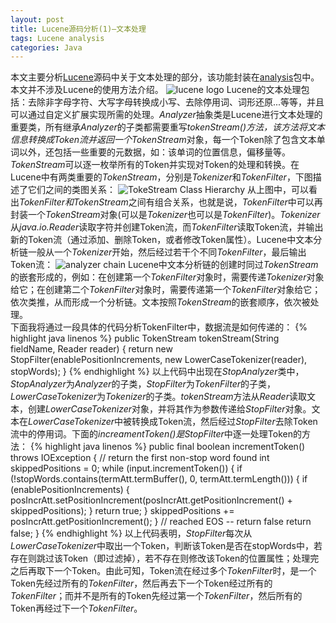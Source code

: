 ```yaml
---
layout: post
title: Lucene源码分析(1)—文本处理
tags: Lucene analysis
categories: Java
---
```

本文主要分析[Lucene](http://lucene.apache.org/)源码中关于文本处理的部分，该功能封装在[analysis](http://www.docjar.com/docs/api/org/apache/lucene/analysis/package-index.html)包中。本文并不涉及Lucene的使用方法介绍。
![lucene logo](/note/images/lucene_logo.png)
Lucene的文本处理包括：去除非字母字符、大写字母转换成小写、去除停用词、词形还原...等等，并且可以通过自定义扩展实现所需的处理。*Analyzer*抽象类是Lucene进行文本处理的重要类，所有继承*Analyzer*的子类都需要重写*tokenStream()*方法，该方法将文本信息转换成Token流并返回一个*TokenStream*对象，每一个Token除了包含文本单词以外，还包括一些重要的元数据，如：该单词的位置信息，偏移量等。*TokenStream*可以逐一枚举所有的Token并实现对Token的处理和转换。在Lucene中有两类重要的*TokenStream*，分别是*Tokenizer*和*TokenFilter*，下图描述了它们之间的类图关系：
![TokeStream Class Hierarchy](/note/images/tokenstream-class.png)
从上图中，可以看出*TokenFilter和TokenStream*之间有组合关系，也就是说，*TokenFilter*中可以再封装一个*TokenStream*对象(可以是*Tokenizer*也可以是*TokenFilter*)。*Tokenizer*从*java.io.Reader*读取字符并创建Token流，而*TokenFilter*读取Token流，并输出新的Token流（通过添加、删除Token，或者修改Token属性）。Lucene中文本分析链一般从一个*Tokenizer*开始，然后经过若干个不同*TokenFilter*，最后输出Token流：
![analyzer chain](/note/images/analyzer-chain.png)
Lucene中文本分析链的创建时同过*TokenStream*的嵌套形成的，例如：在创建第一个*TokenFilter*对象时，需要传递*Tokenizer*对象给它；在创建第二个*TokenFilter*对象时，需要传递第一个*TokenFilter*对象给它；依次类推，从而形成一个分析链。文本按照*TokenStream*的嵌套顺序，依次被处理。
<br>
下面我将通过一段具体的代码分析TokenFilter中，数据流是如何传递的：
{% highlight java linenos %}
public TokenStream tokenStream(String fieldName, Reader reader) {
  return new StopFilter(enablePositionIncrements, new LowerCaseTokenizer(reader), stopWords);
}
{% endhighlight %}
以上代码中出现在*StopAnalyzer*类中，*StopAnalyzer*为*Analyzer*的子类，*StopFilter*为*TokenFilter*的子类，*LowerCaseTokenizer*为*Tokenizer*的子类。*tokenStream*方法从*Reader*读取文本，创建*LowerCaseTokenizer*对象，并将其作为参数传递给*StopFilter*对象。文本在*LowerCaseTokenizer*中被转换成Token流，然后经过*StopFilter*去除Token流中的停用词。下面的*increamentToken()*是*StopFilter*中逐一处理Token的方法：
{% highlight java linenos %}
public final boolean incrementToken() throws IOException {
  // return the first non-stop word found
  int skippedPositions = 0;
  while (input.incrementToken()) {
    if (!stopWords.contains(termAtt.termBuffer(), 0, termAtt.termLength())) {
      if (enablePositionIncrements) {
        posIncrAtt.setPositionIncrement(posIncrAtt.getPositionIncrement() + skippedPositions);
      }
      return true;
    }
    skippedPositions += posIncrAtt.getPositionIncrement();
  }
  // reached EOS -- return false
  return false;
}
{% endhighlight %}
以上代码表明，*StopFilter*每次从*LowerCaseTokenizer*中取出一个Token，判断该Token是否在stopWords中，若存在则跳过该Token（即过滤掉），若不存在则修改该Token的位置属性；处理完之后再取下一个Token。由此可知，Token流在经过多个*TokenFilter*时，是一个Token先经过所有的*TokenFilter*，然后再去下一个Token经过所有的*TokenFilter*；而并不是所有的Token先经过第一个*TokenFilter*，然后所有的Token再经过下一个*TokenFilter*。